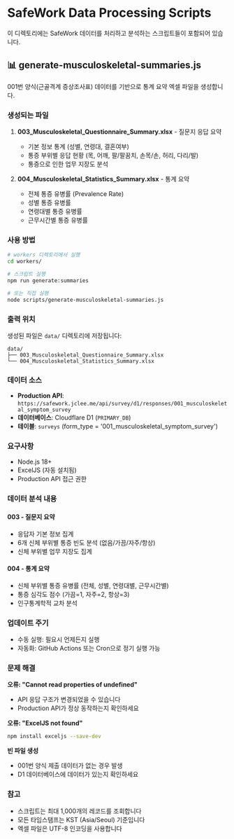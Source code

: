 # SafeWork Data Processing Scripts

이 디렉토리에는 SafeWork 데이터를 처리하고 분석하는 스크립트들이 포함되어 있습니다.

## 📊 generate-musculoskeletal-summaries.js

001번 양식(근골격계 증상조사표) 데이터를 기반으로 통계 요약 엑셀 파일을 생성합니다.

### 생성되는 파일

1. **003_Musculoskeletal_Questionnaire_Summary.xlsx** - 질문지 응답 요약
   - 기본 정보 통계 (성별, 연령대, 결혼여부)
   - 통증 부위별 응답 현황 (목, 어깨, 팔/팔꿈치, 손목/손, 허리, 다리/발)
   - 통증으로 인한 업무 지장도 분석

2. **004_Musculoskeletal_Statistics_Summary.xlsx** - 통계 요약
   - 전체 통증 유병률 (Prevalence Rate)
   - 성별 통증 유병률
   - 연령대별 통증 유병률
   - 근무시간별 통증 유병률

### 사용 방법

```bash
# workers 디렉토리에서 실행
cd workers/

# 스크립트 실행
npm run generate:summaries

# 또는 직접 실행
node scripts/generate-musculoskeletal-summaries.js
```

### 출력 위치

생성된 파일은 `data/` 디렉토리에 저장됩니다:

```
data/
├── 003_Musculoskeletal_Questionnaire_Summary.xlsx
└── 004_Musculoskeletal_Statistics_Summary.xlsx
```

### 데이터 소스

- **Production API**: `https://safework.jclee.me/api/survey/d1/responses/001_musculoskeletal_symptom_survey`
- **데이터베이스**: Cloudflare D1 (`PRIMARY_DB`)
- **테이블**: `surveys` (form_type = '001_musculoskeletal_symptom_survey')

### 요구사항

- Node.js 18+
- ExcelJS (자동 설치됨)
- Production API 접근 권한

### 데이터 분석 내용

#### 003 - 질문지 요약
- 응답자 기본 정보 집계
- 6개 신체 부위별 통증 빈도 분석 (없음/가끔/자주/항상)
- 신체 부위별 업무 지장도 집계

#### 004 - 통계 요약
- 신체 부위별 통증 유병률 (전체, 성별, 연령대별, 근무시간별)
- 통증 심각도 점수 (가끔=1, 자주=2, 항상=3)
- 인구통계학적 교차 분석

### 업데이트 주기

- 수동 실행: 필요시 언제든지 실행
- 자동화: GitHub Actions 또는 Cron으로 정기 실행 가능

### 문제 해결

**오류: "Cannot read properties of undefined"**
- API 응답 구조가 변경되었을 수 있습니다
- Production API가 정상 동작하는지 확인하세요

**오류: "ExcelJS not found"**
```bash
npm install exceljs --save-dev
```

**빈 파일 생성**
- 001번 양식 제출 데이터가 없는 경우 발생
- D1 데이터베이스에 데이터가 있는지 확인하세요

### 참고

- 스크립트는 최대 1,000개의 레코드를 조회합니다
- 모든 타임스탬프는 KST (Asia/Seoul) 기준입니다
- 엑셀 파일은 UTF-8 인코딩을 사용합니다
